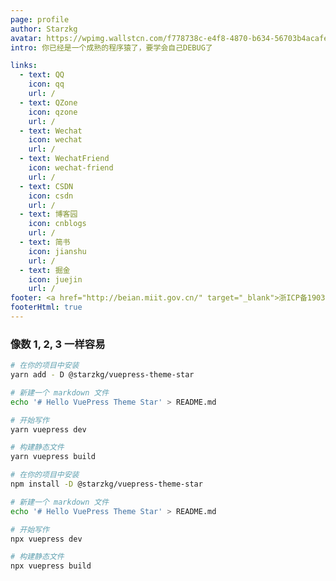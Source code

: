 ```yaml
---
page: profile
author: Starzkg
avatar: https://wpimg.wallstcn.com/f778738c-e4f8-4870-b634-56703b4acafe.gif
intro: 你已经是一个成熟的程序猿了，要学会自己DEBUG了

links:
  - text: QQ
    icon: qq
    url: /
  - text: QZone
    icon: qzone
    url: /
  - text: Wechat
    icon: wechat
    url: /
  - text: WechatFriend
    icon: wechat-friend
    url: /
  - text: CSDN
    icon: csdn
    url: /
  - text: 博客园
    icon: cnblogs
    url: /
  - text: 简书
    icon: jianshu
    url: /
  - text: 掘金
    icon: juejin
    url: /
footer: <a href="http://beian.miit.gov.cn/" target="_blank">浙ICP备19031217号</a> | MIT Licensed | Copyright © 2021-present Starzkg
footerHtml: true
---
```


### 像数 1, 2, 3 一样容易

<CodeGroup>
  <CodeGroupItem title="YARN" active>

```bash
# 在你的项目中安装
yarn add - D @starzkg/vuepress-theme-star

# 新建一个 markdown 文件
echo '# Hello VuePress Theme Star' > README.md

# 开始写作
yarn vuepress dev

# 构建静态文件
yarn vuepress build
```

  </CodeGroupItem>

  <CodeGroupItem title="NPM">

```bash
# 在你的项目中安装
npm install -D @starzkg/vuepress-theme-star

# 新建一个 markdown 文件
echo '# Hello VuePress Theme Star' > README.md

# 开始写作
npx vuepress dev

# 构建静态文件
npx vuepress build
```

  </CodeGroupItem>
</CodeGroup>


